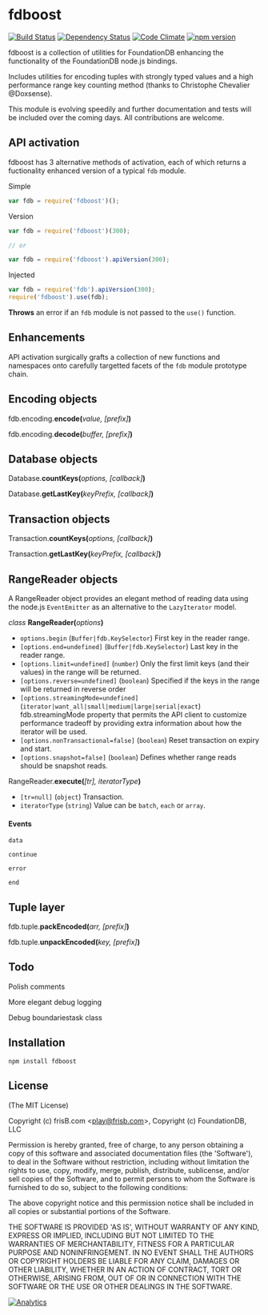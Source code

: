 # fdboost 
[![Build Status](https://travis-ci.org/frisb/fdboost.png)](http://travis-ci.org/frisb/fdboost)
[![Dependency Status](https://gemnasium.com/frisb/fdboost.svg)](https://gemnasium.com/frisb/fdboost)
[![Code Climate](https://codeclimate.com/github/frisb/fdboost/badges/gpa.svg)](https://codeclimate.com/github/frisb/fdboost)
[![npm version](https://badge.fury.io/js/fdboost.svg)](http://badge.fury.io/js/fdboost)

fdboost is a collection of utilities for FoundationDB enhancing the functionality of the FoundationDB node.js bindings.

Includes utilities for encoding tuples with strongly typed values and a high performance range key counting method (thanks to Christophe Chevalier @Doxsense).

This module is evolving speedily and further documentation and tests will be included over the coming days. All contributions are welcome.

## API activation

fdboost has 3 alternative methods of activation, each of which returns a fuctionality enhanced version of a typical `fdb` module.

Simple
```js
var fdb = require('fdboost')();
```

Version
```js
var fdb = require('fdboost')(300);

// or

var fdb = require('fdboost').apiVersion(300);
```

Injected
```js
var fdb = require('fdb').apiVersion(300);
require('fdboost').use(fdb);
```

**Throws** an error if an `fdb` module is not passed to the `use()` function.

## Enhancements

API activation surgically grafts a collection of new functions and namespaces onto carefully targetted facets of the `fdb` module prototype chain.

## Encoding objects

fdb.encoding.**encode(**_value, [prefix]_**)**

fdb.encoding.**decode(**_buffer, [prefix]_**)**

## Database objects

Database.**countKeys(**_options, [callback]_**)**

Database.**getLastKey(**_keyPrefix, [callback]_**)**

## Transaction objects

Transaction.**countKeys(**_options, [callback]_**)**

Transaction.**getLastKey(**_keyPrefix, [callback]_**)**

## RangeReader objects

A RangeReader object provides an elegant method of reading data using the node.js `EventEmitter` as an alternative to the `LazyIterator` model.

_class_ **RangeReader(**_options_**)**

* `options.begin` (`Buffer|fdb.KeySelector`) First key in the reader range.
* `[options.end=undefined]` (`Buffer|fdb.KeySelector`)  Last key in the reader range.
* `[options.limit=undefined]` (`number`)  Only the first limit keys (and their values) in the range will be returned.
* `[options.reverse=undefined]` (`boolean`)  Specified if the keys in the range will be returned in reverse order
* `[options.streamingMode=undefined]` (`iterator|want_all|small|medium|large|serial|exact`)  fdb.streamingMode property that permits the API client to customize performance tradeoff by providing extra information about how the iterator will be used.
* `[options.nonTransactional=false]` (`boolean`)  Reset transaction on expiry and start.
* `[options.snapshot=false]` (`boolean`)  Defines whether range reads should be snapshot reads.

RangeReader.**execute(**_[tr], iteratorType_**)**

* `[tr=null]` (`object`) Transaction.
* `iteratorType` (`string`) Value can be `batch`, `each` or `array`.
 
#### Events

`data`

`continue`

`error`

`end`

## Tuple layer

fdb.tuple.**packEncoded(**_arr, [prefix]_**)**

fdb.tuple.**unpackEncoded(**_key, [prefix]_**)**


## Todo

Polish comments 

More elegant debug logging

Debug boundariestask class

## Installation
```
npm install fdboost
```

## License

(The MIT License)

Copyright (c) frisB.com &lt;play@frisb.com&gt;, Copyright (c) FoundationDB, LLC

Permission is hereby granted, free of charge, to any person obtaining
a copy of this software and associated documentation files (the
'Software'), to deal in the Software without restriction, including
without limitation the rights to use, copy, modify, merge, publish,
distribute, sublicense, and/or sell copies of the Software, and to
permit persons to whom the Software is furnished to do so, subject to
the following conditions:

The above copyright notice and this permission notice shall be
included in all copies or substantial portions of the Software.

THE SOFTWARE IS PROVIDED 'AS IS', WITHOUT WARRANTY OF ANY KIND,
EXPRESS OR IMPLIED, INCLUDING BUT NOT LIMITED TO THE WARRANTIES OF
MERCHANTABILITY, FITNESS FOR A PARTICULAR PURPOSE AND NONINFRINGEMENT.
IN NO EVENT SHALL THE AUTHORS OR COPYRIGHT HOLDERS BE LIABLE FOR ANY
CLAIM, DAMAGES OR OTHER LIABILITY, WHETHER IN AN ACTION OF CONTRACT,
TORT OR OTHERWISE, ARISING FROM, OUT OF OR IN CONNECTION WITH THE
SOFTWARE OR THE USE OR OTHER DEALINGS IN THE SOFTWARE.

[![Analytics](https://ga-beacon.appspot.com/UA-40562957-11/fdboost/readme)](https://github.com/igrigorik/ga-beacon)
